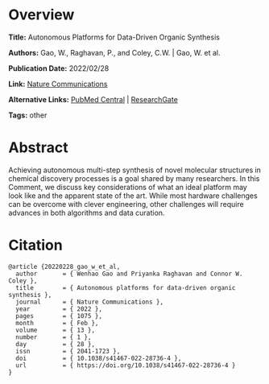 # Overview
**Title:**
Autonomous Platforms for Data-Driven Organic Synthesis

**Authors:**
Gao, W., Raghavan, P., and Coley, C.W. |
Gao, W. et al.

**Publication Date:**
2022/02/28

**Link:**
[Nature Communications](https://www.nature.com/articles/s41467-022-28736-4)

**Alternative Links:**
[PubMed Central](https://pmc.ncbi.nlm.nih.gov/articles/PMC8885738) |
[ResearchGate](https://www.researchgate.net/publication/358903806_Autonomous_platforms_for_data-driven_organic_synthesis)

**Tags:**
other


# Abstract
Achieving autonomous multi-step synthesis of novel molecular structures in chemical discovery processes is a goal shared by many researchers.
In this Comment, we discuss key considerations of what an ideal platform may look like and the apparent state of the art.
While most hardware challenges can be overcome with clever engineering, other challenges will require advances in both algorithms and data curation.


# Citation
```
@article {20220228_gao_w_et_al,
  author       = { Wenhao Gao and Priyanka Raghavan and Connor W. Coley },
  title        = { Autonomous platforms for data-driven organic synthesis },
  journal      = { Nature Communications },
  year         = { 2022 },
  pages        = { 1075 },
  month        = { Feb },
  volume       = { 13 },
  number       = { 1 },
  day          = { 28 },
  issn         = { 2041-1723 },
  doi          = { 10.1038/s41467-022-28736-4 },
  url          = { https://doi.org/10.1038/s41467-022-28736-4 }
}
```
